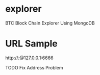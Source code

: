 # explorer
BTC Block Chain Explorer 
Using MongoDB

# URL Sample
http://***:***@127.0.0.1:6666

TODO
Fix Address Problem